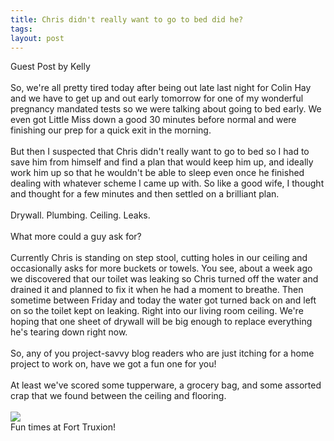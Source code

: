```yaml
---
title: Chris didn't really want to go to bed did he?
tags: 
layout: post
---
```

Guest Post by Kelly<br /><br />So, we're all pretty tired today after being out late last night for Colin Hay and we have to get up and out early tomorrow for one of my wonderful pregnancy mandated tests so we were talking about going to bed early.  We even got Little Miss down a good 30 minutes before normal and were finishing our prep for a quick exit in the morning.<br /><br />But then I suspected that Chris didn't really want to go to bed so I had to save him from himself and find a plan that would keep him up, and ideally work him up so that he wouldn't be able to sleep even once he finished dealing with whatever scheme I came up with.  So like a good wife, I thought and thought for a few minutes and then settled on a brilliant plan.<br /><br />Drywall.  Plumbing.  Ceiling.  Leaks.  <br /><br />What more could a guy ask for?<br /><br />Currently Chris is standing on step stool, cutting holes in our ceiling and occasionally asks for more buckets or towels.  You see, about a week ago we discovered that our toilet was leaking so Chris turned off the water and drained it and planned to fix it when he had a moment to breathe.  Then sometime between Friday and today the water got turned back on and left on so the toilet kept on leaking.  Right into our living room ceiling.  We're hoping that one sheet of drywall will be big enough to replace everything he's tearing down right now.  <br /><br />So, any of you project-savvy blog readers who are just itching for a home project to work on, have we got a fun one for you!<br /><br />At least we've scored some tupperware, a grocery bag, and some assorted crap that we found between the ceiling and flooring.<br /><br /><img src="http://fuzzymonk.com/photos/blog/image/595/IMG_6064.JPG" class="picture" /><br />Fun times at Fort Truxion!
